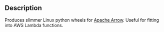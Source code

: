## Description

Produces slimmer Linux python wheels for [Apache Arrow](https://github.com/apache/arrow).  Useful for fitting into AWS Lambda functions.


